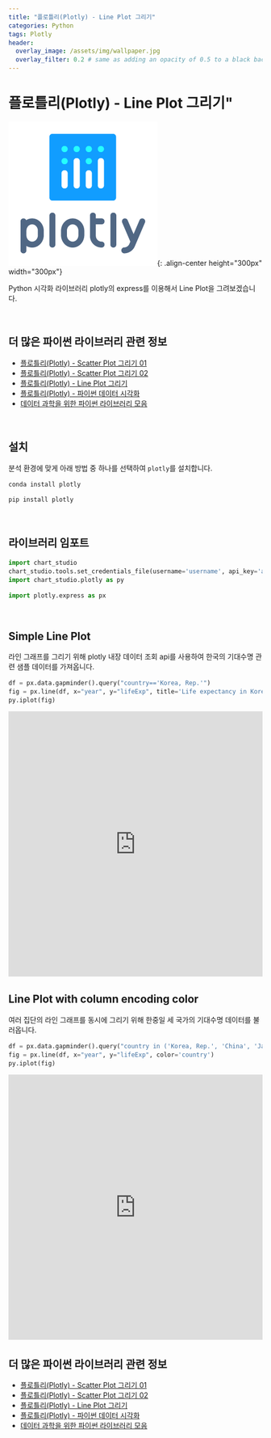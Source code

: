 ```yaml
---
title: "플로틀리(Plotly) - Line Plot 그리기"
categories: Python
tags: Plotly
header:
  overlay_image: /assets/img/wallpaper.jpg
  overlay_filter: 0.2 # same as adding an opacity of 0.5 to a black background
---
```

# 플로틀리(Plotly) - Line Plot 그리기"

![PNG](/assets/img/post_img/2019-09-30-python_plotly/img_plotly_logo.PNG){: .align-center height="300px" width="300px"}

Python 시각화 라이브러리 plotly의 express를 이용해서 Line Plot을 그려보겠습니다.

<br>


## 더 많은 파이썬 라이브러리 관련 정보

- [플로틀리(Plotly) - Scatter Plot 그리기 01](https://wooiljeong.github.io/python/plotly_01/)
- [플로틀리(Plotly) - Scatter Plot 그리기 02](https://wooiljeong.github.io/python/plotly_02/)
- [플로틀리(Plotly) - Line Plot 그리기](https://wooiljeong.github.io/python/plotly_03/)
- [플로틀리(Plotly) - 파이썬 데이터 시각화](https://wooiljeong.github.io/python/python_plotly/)
- [데이터 과학을 위한 파이썬 라이브러리 모음](https://wooiljeong.github.io/python/python_library/)

<br>

## 설치

분석 환경에 맞게 아래 방법 중 하나를 선택하여 `plotly`를 설치합니다.

```bash
conda install plotly
```

```bash
pip install plotly
```

<br>

## 라이브러리 임포트


```python
import chart_studio
chart_studio.tools.set_credentials_file(username='username', api_key='api_key')
import chart_studio.plotly as py
```


```python
import plotly.express as px
```

<br>

## Simple Line Plot

라인 그래프를 그리기 위해 plotly 내장 데이터 조회 api를 사용하여 한국의 기대수명 관련 샘플 데이터를 가져옵니다.


```python
df = px.data.gapminder().query("country=='Korea, Rep.'")
fig = px.line(df, x="year", y="lifeExp", title='Life expectancy in Korea, Rep.')
py.iplot(fig)
```





<iframe
    width="100%"
    height="525px"
    src="https://plot.ly/~mcwooil/26.embed"
    frameborder="0"
    allowfullscreen
></iframe>


<br>

## Line Plot with column encoding color

여러 집단의 라인 그래프를 동시에 그리기 위해 한중일 세 국가의 기대수명 데이터를 불러옵니다.


```python
df = px.data.gapminder().query("country in ('Korea, Rep.', 'China', 'Japan')")
fig = px.line(df, x="year", y="lifeExp", color='country')
py.iplot(fig)
```





<iframe
    width="100%"
    height="525px"
    src="https://plot.ly/~mcwooil/28.embed"
    frameborder="0"
    allowfullscreen
></iframe>


<br>

## 더 많은 파이썬 라이브러리 관련 정보

- [플로틀리(Plotly) - Scatter Plot 그리기 01](https://wooiljeong.github.io/python/plotly_01/)
- [플로틀리(Plotly) - Scatter Plot 그리기 02](https://wooiljeong.github.io/python/plotly_02/)
- [플로틀리(Plotly) - Line Plot 그리기](https://wooiljeong.github.io/python/plotly_03/)
- [플로틀리(Plotly) - 파이썬 데이터 시각화](https://wooiljeong.github.io/python/python_plotly/)
- [데이터 과학을 위한 파이썬 라이브러리 모음](https://wooiljeong.github.io/python/python_library/)
